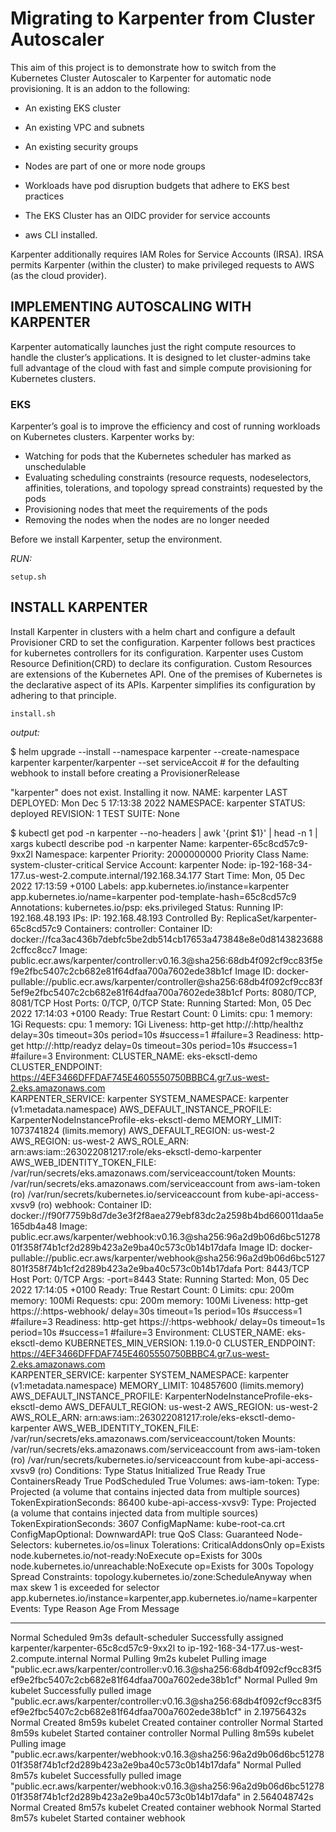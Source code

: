 # Migrating to Karpenter from Cluster Autoscaler
This aim of this project is to demonstrate how to switch from the Kubernetes Cluster Autoscaler to Karpenter for automatic node provisioning. It is an addon to the following:
- An existing EKS cluster
- An existing VPC and subnets
- An existing security groups
- Nodes are part of one or more node groups
- Workloads have pod disruption budgets that adhere to EKS best practices
- The EKS Cluster has an OIDC provider for service accounts

- aws CLI installed. 

Karpenter additionally requires IAM Roles for Service Accounts (IRSA). IRSA permits Karpenter (within the cluster) to make privileged requests to AWS (as the cloud provider).

## IMPLEMENTING AUTOSCALING WITH KARPENTER

Karpenter automatically launches just the right compute resources to handle the cluster’s applications. It is designed to let cluster-admins take full advantage of the cloud with fast and simple compute provisioning for Kubernetes clusters.

### EKS

Karpenter’s goal is to improve the efficiency and cost of running workloads on Kubernetes clusters. Karpenter works by:

- Watching for pods that the Kubernetes scheduler has marked as unschedulable
- Evaluating scheduling constraints (resource requests, nodeselectors, affinities, tolerations, and topology spread constraints) requested by the pods
- Provisioning nodes that meet the requirements of the pods
- Removing the nodes when the nodes are no longer needed

Before we install Karpenter, setup the environment.

*RUN:*

```shell
setup.sh
```

## INSTALL KARPENTER
Install Karpenter in clusters with a helm chart and configure a default Provisioner CRD to set the configuration. Karpenter follows best practices for kubernetes controllers for its configuration. Karpenter uses Custom Resource Definition(CRD) to declare its configuration. Custom Resources are extensions of the Kubernetes API. One of the premises of Kubernetes is the declarative aspect of its APIs. Karpenter simplifies its configuration by adhering to that principle.

```shell
install.sh
```

*output:*

$ helm upgrade --install --namespace karpenter --create-namespace   karpenter karpenter/karpenter   --set serviceAccoit # for the defaulting webhook to install before creating a ProvisionerRelease 

"karpenter" does not exist. Installing it now. 
NAME: karpenter
LAST DEPLOYED: Mon Dec  5 17:13:38 2022
NAMESPACE: karpenter
STATUS: deployed
REVISION: 1
TEST SUITE: None

$ kubectl get pod -n karpenter --no-headers | awk '{print $1}' | head -n 1 | xargs kubectl describe pod -n karpenter
Name:                 karpenter-65c8cd57c9-9xx2l
Namespace:            karpenter
Priority:             2000000000
Priority Class Name:  system-cluster-critical
Service Account:      karpenter
Node:                 ip-192-168-34-177.us-west-2.compute.internal/192.168.34.177
Start Time:           Mon, 05 Dec 2022 17:13:59 +0100
Labels:               app.kubernetes.io/instance=karpenter
                      app.kubernetes.io/name=karpenter
                      pod-template-hash=65c8cd57c9
Annotations:          kubernetes.io/psp: eks.privileged
Status:               Running
IP:                   192.168.48.193
IPs:
  IP:           192.168.48.193
Controlled By:  ReplicaSet/karpenter-65c8cd57c9
Containers:
  controller:
    Container ID:   docker://fca3ac436b7debfc5be2db514cb17653a473848e8e0d81438236882cffcc8cc7
    Image:          public.ecr.aws/karpenter/controller:v0.16.3@sha256:68db4f092cf9cc83f5ef9e2fbc5407c2cb682e81f64dfaa700a7602ede38b1cf
    Image ID:       docker-pullable://public.ecr.aws/karpenter/controller@sha256:68db4f092cf9cc83f5ef9e2fbc5407c2cb682e81f64dfaa700a7602ede38b1cf
    Ports:          8080/TCP, 8081/TCP
    Host Ports:     0/TCP, 0/TCP
    State:          Running
      Started:      Mon, 05 Dec 2022 17:14:03 +0100
    Ready:          True
    Restart Count:  0
    Limits:
      cpu:     1
      memory:  1Gi
    Requests:
      cpu:      1
      memory:   1Gi
    Liveness:   http-get http://:http/healthz delay=30s timeout=30s period=10s #success=1 #failure=3
    Readiness:  http-get http://:http/readyz delay=0s timeout=30s period=10s #success=1 #failure=3
    Environment:
      CLUSTER_NAME:                  eks-eksctl-demo
      CLUSTER_ENDPOINT:              https://4EF3466DFFDAF745E4605550750BBBC4.gr7.us-west-2.eks.amazonaws.com        
      KARPENTER_SERVICE:             karpenter
      SYSTEM_NAMESPACE:              karpenter (v1:metadata.namespace)
      AWS_DEFAULT_INSTANCE_PROFILE:  KarpenterNodeInstanceProfile-eks-eksctl-demo
      MEMORY_LIMIT:                  1073741824 (limits.memory)
      AWS_DEFAULT_REGION:            us-west-2
      AWS_REGION:                    us-west-2
      AWS_ROLE_ARN:                  arn:aws:iam::263022081217:role/eks-eksctl-demo-karpenter
      AWS_WEB_IDENTITY_TOKEN_FILE:   /var/run/secrets/eks.amazonaws.com/serviceaccount/token
    Mounts:
      /var/run/secrets/eks.amazonaws.com/serviceaccount from aws-iam-token (ro)
      /var/run/secrets/kubernetes.io/serviceaccount from kube-api-access-xvsv9 (ro)
  webhook:
    Container ID:  docker://f90f7759b8d7de3e3f2f8aea279ebf83dc2a2598b4bd660011daa5e165db4a48
    Image:         public.ecr.aws/karpenter/webhook:v0.16.3@sha256:96a2d9b06d6bc5127801f358f74b1cf2d289b423a2e9ba40c573c0b14b17dafa
    Image ID:      docker-pullable://public.ecr.aws/karpenter/webhook@sha256:96a2d9b06d6bc5127801f358f74b1cf2d289b423a2e9ba40c573c0b14b17dafa
    Port:          8443/TCP
    Host Port:     0/TCP
    Args:
      -port=8443
    State:          Running
      Started:      Mon, 05 Dec 2022 17:14:05 +0100
    Ready:          True
    Restart Count:  0
    Limits:
      cpu:     200m
      memory:  100Mi
    Requests:
      cpu:      200m
      memory:   100Mi
    Liveness:   http-get https://:https-webhook/ delay=30s timeout=1s period=10s #success=1 #failure=3
    Readiness:  http-get https://:https-webhook/ delay=0s timeout=1s period=10s #success=1 #failure=3
    Environment:
      CLUSTER_NAME:                  eks-eksctl-demo
      KUBERNETES_MIN_VERSION:        1.19.0-0
      CLUSTER_ENDPOINT:              https://4EF3466DFFDAF745E4605550750BBBC4.gr7.us-west-2.eks.amazonaws.com        
      KARPENTER_SERVICE:             karpenter
      SYSTEM_NAMESPACE:              karpenter (v1:metadata.namespace)
      MEMORY_LIMIT:                  104857600 (limits.memory)
      AWS_DEFAULT_INSTANCE_PROFILE:  KarpenterNodeInstanceProfile-eks-eksctl-demo
      AWS_DEFAULT_REGION:            us-west-2
      AWS_REGION:                    us-west-2
      AWS_ROLE_ARN:                  arn:aws:iam::263022081217:role/eks-eksctl-demo-karpenter
      AWS_WEB_IDENTITY_TOKEN_FILE:   /var/run/secrets/eks.amazonaws.com/serviceaccount/token
    Mounts:
      /var/run/secrets/eks.amazonaws.com/serviceaccount from aws-iam-token (ro)
      /var/run/secrets/kubernetes.io/serviceaccount from kube-api-access-xvsv9 (ro)
Conditions:
  Type              Status
  Initialized       True
  Ready             True
  ContainersReady   True
  PodScheduled      True
Volumes:
  aws-iam-token:
    Type:                    Projected (a volume that contains injected data from multiple sources)
    TokenExpirationSeconds:  86400
  kube-api-access-xvsv9:
    Type:                     Projected (a volume that contains injected data from multiple sources)
    TokenExpirationSeconds:   3607
    ConfigMapName:            kube-root-ca.crt
    ConfigMapOptional:        <nil>
    DownwardAPI:              true
QoS Class:                    Guaranteed
Node-Selectors:               kubernetes.io/os=linux
Tolerations:                  CriticalAddonsOnly op=Exists
                              node.kubernetes.io/not-ready:NoExecute op=Exists for 300s
                              node.kubernetes.io/unreachable:NoExecute op=Exists for 300s
Topology Spread Constraints:  topology.kubernetes.io/zone:ScheduleAnyway when max skew 1 is exceeded for selector app.kubernetes.io/instance=karpenter,app.kubernetes.io/name=karpenter
Events:
  Type    Reason     Age    From               Message
  ----    ------     ----   ----               -------
  Normal  Scheduled  9m3s   default-scheduler  Successfully assigned karpenter/karpenter-65c8cd57c9-9xx2l to ip-192-168-34-177.us-west-2.compute.internal
  Normal  Pulling    9m2s   kubelet            Pulling image "public.ecr.aws/karpenter/controller:v0.16.3@sha256:68db4f092cf9cc83f5ef9e2fbc5407c2cb682e81f64dfaa700a7602ede38b1cf"
  Normal  Pulled     9m     kubelet            Successfully pulled image "public.ecr.aws/karpenter/controller:v0.16.3@sha256:68db4f092cf9cc83f5ef9e2fbc5407c2cb682e81f64dfaa700a7602ede38b1cf" in 2.19756432s
  Normal  Created    8m59s  kubelet            Created container controller
  Normal  Started    8m59s  kubelet            Started container controller
  Normal  Pulling    8m59s  kubelet            Pulling image "public.ecr.aws/karpenter/webhook:v0.16.3@sha256:96a2d9b06d6bc5127801f358f74b1cf2d289b423a2e9ba40c573c0b14b17dafa"
  Normal  Pulled     8m57s  kubelet            Successfully pulled image "public.ecr.aws/karpenter/webhook:v0.16.3@sha256:96a2d9b06d6bc5127801f358f74b1cf2d289b423a2e9ba40c573c0b14b17dafa" in 2.564048742s
  Normal  Created    8m57s  kubelet            Created container webhook
  Normal  Started    8m57s  kubelet            Started container webhook
